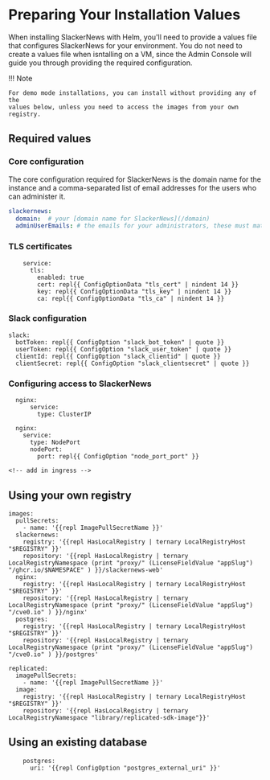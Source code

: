 # Preparing Your Installation Values

When installing SlackerNews with Helm, you'll need to provide a values file
that configures SlackerNews for your environment. You do not need to create a
values file when isntalling on a VM, since the Admin Console will guide you
through providing the required configuration.

!!! Note
    
    For demo mode installations, you can install without providing any of the
    values below, unless you need to access the images from your own registry.

## Required values

### Core configuration

The core configuration required for SlackerNews is the domain name for the
instance and a comma-separated list of email addresses for the users who can
administer it.

```yaml
slackernews:
  domain:  # your [domain name for SlackerNews](/domain)
  adminUserEmails: # the emails for your administrators, these must match the emails they use to login to Slack
```

### TLS certificates

        service:
          tls:
            enabled: true
            cert: repl{{ ConfigOptionData "tls_cert" | nindent 14 }}
            key: repl{{ ConfigOptionData "tls_key" | nindent 14 }}
            ca: repl{{ ConfigOptionData "tls_ca" | nindent 14 }}


### Slack configuration

    slack:
      botToken: repl{{ ConfigOption "slack_bot_token" | quote }}
      userToken: repl{{ ConfigOption "slack_user_token" | quote }}
      clientId: repl{{ ConfigOption "slack_clientid" | quote }}
      clientSecret: repl{{ ConfigOption "slack_clientsecret" | quote }}

### Configuring access to SlackerNews

      nginx:
          service:
            type: ClusterIP

      nginx:
        service:
          type: NodePort
          nodePort:
            port: repl{{ ConfigOption "node_port_port" }}

    <!-- add in ingress -->

## Using your own registry

    images:
      pullSecrets:
        - name: '{{repl ImagePullSecretName }}'
      slackernews:
        registry: '{{repl HasLocalRegistry | ternary LocalRegistryHost "$REGISTRY" }}'
        repository: '{{repl HasLocalRegistry | ternary LocalRegistryNamespace (print "proxy/" (LicenseFieldValue "appSlug") "/ghcr.io/$NAMESPACE" ) }}/slackernews-web'
      nginx:
        registry: '{{repl HasLocalRegistry | ternary LocalRegistryHost "$REGISTRY" }}'
        repository: '{{repl HasLocalRegistry | ternary LocalRegistryNamespace (print "proxy/" (LicenseFieldValue "appSlug") "/cve0.io" ) }}/nginx'
      postgres:
        registry: '{{repl HasLocalRegistry | ternary LocalRegistryHost "$REGISTRY" }}'
        repository: '{{repl HasLocalRegistry | ternary LocalRegistryNamespace (print "proxy/" (LicenseFieldValue "appSlug") "/cve0.io" ) }}/postgres'
 
    replicated:
      imagePullSecrets:
        - name: '{{repl ImagePullSecretName }}'
      image:
        registry: '{{repl HasLocalRegistry | ternary LocalRegistryHost "$REGISTRY" }}'
        repository: '{{repl HasLocalRegistry | ternary LocalRegistryNamespace "library/replicated-sdk-image"}}'

## Using an existing database

        postgres:
          uri: '{{repl ConfigOption "postgres_external_uri" }}'

